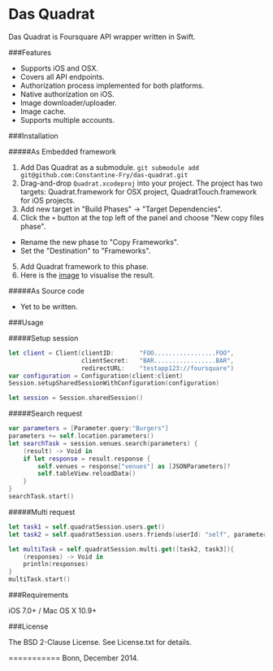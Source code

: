 Das Quadrat
===========

Das Quadrat is Foursquare API wrapper written in Swift.


###Features

+ Supports iOS and OSX.
+ Covers all API endpoints.
+ Authorization process implemented for both platforms.
+ Native authorization on iOS.
+ Image downloader/uploader.
+ Image cache.
+ Supports multiple accounts.


###Installation

#####As Embedded framework

1. Add Das Quadrat as a submodule.
	`git submodule add git@github.com:Constantine-Fry/das-quadrat.git`
2. Drag-and-drop `Quadrat.xcodeproj` into your project. The project has two targets: Quadrat.framework for OSX project, QuadratTouch.framework for iOS projects. 
3. Add new target in "Build Phases" -> "Target Dependencies".
4. Click the `+` button at the top left of the panel and choose "New copy files phase".
  * Rename the new phase to "Copy Frameworks".
  * Set the "Destination" to "Frameworks".
5. Add Quadrat framework to this phase.
6. Here is the [image](https://cloud.githubusercontent.com/assets/239692/5367193/367f8640-7ffa-11e4-8b9b-88cef33bcd79.png) to visualise the result.

#####As Source code
+ Yet to be written.

###Usage

#####Setup session

```swift
let client = Client(clientID:       "FOO.................FOO",
   					clientSecret:   "BAR.................BAR",
    				redirectURL:    "testapp123://foursquare")
var configuration = Configuration(client:client)
Session.setupSharedSessionWithConfiguration(configuration)

let session = Session.sharedSession()
```

#####Search request

```swift
var parameters = [Parameter.query:"Burgers"]
parameters += self.location.parameters()
let searchTask = session.venues.search(parameters) {
    (result) -> Void in
    if let response = result.response {
		self.venues = response["venues"] as [JSONParameters]?
		self.tableView.reloadData()
    }
}
searchTask.start()
```

#####Multi request

```swift
let task1 = self.quadratSession.users.get()
let task2 = self.quadratSession.users.friends(userId: "self", parameters: nil)

let multiTask = self.quadratSession.multi.get([task2, task3]){
	(responses) -> Void in
	println(responses)
}
multiTask.start()
```


###Requirements

iOS 7.0+ / Mac OS X 10.9+

###License

The BSD 2-Clause License. See License.txt for details.

===========
Bonn, December 2014.
